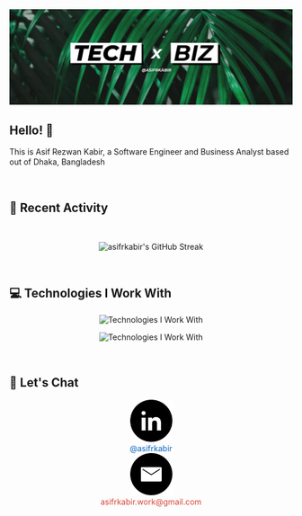 <a href="https://www.linkedin.com/in/asifrkabir">
    <img src="https://raw.githubusercontent.com/asifrkabir/asifrkabir/main/images/cover-img-1.jpg" />
</a>

## Hello! :wave:

<p>This is Asif Rezwan Kabir, a Software Engineer and Business Analyst based out of Dhaka, Bangladesh <img src="https://raw.githubusercontent.com/asifrkabir/asifrkabir/main/images/bangladesh-flag-icon.svg" width="20" height="15" /></p>

<br />

## :calendar: Recent Activity

<br />

<p align="center">
    <img src="https://streak-stats.demolab.com?user=asifrkabir&theme=merko&hide_border=true&card_width=800&background=00000000&fire=14AD66&ring=14AD66&sideNums=14AD66&sideLabels=34AD76" alt="asifrkabir's GitHub Streak" />
</p>

<br />

## :computer: Technologies I Work With

<p align="center">
    <img src="https://skillicons.dev/icons?i=java,spring,ts,nextjs,react,express,mongodb" alt="Technologies I Work With" />
</p>
<p align="center">
    <img src="https://skillicons.dev/icons?i=mysql,postgres,html,css,js,nodejs,tailwind,prisma" alt="Technologies I Work With" />
</p>

<br />

## :handshake: Let's Chat

<p align="center">
  <!-- LinkedIn Card -->
  <a href="https://www.linkedin.com/in/asifrkabir" target="_blank">
    <img height="75" src="https://raw.githubusercontent.com/asifrkabir/asifrkabir/main/images/linkedin-icon.svg" alt="LinkedIn" />
  </a>
  <br>
  <span style="font-size: 14px; color: #0a66c2;">@asifrkabir</span>
  <br>

  <!-- Email Card -->
  <a href="mailto:asifrkabir.work@gmail.com" target="_blank">
    <img height="75" src="https://raw.githubusercontent.com/asifrkabir/asifrkabir/main/images/email-icon.svg" alt="Email" />
  </a>
  <br>
  <span style="font-size: 14px; color: #d44638;">asifrkabir.work@gmail.com</span>
</p>
